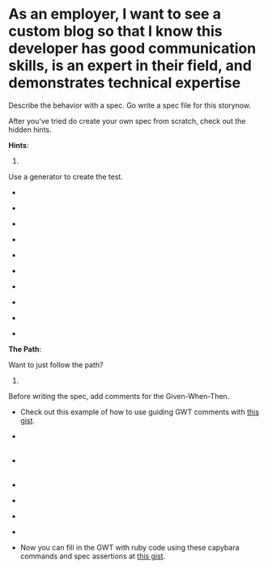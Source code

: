 # As an employer, I want to see a custom blog so that I know this developer has good communication skills, is an expert in their field, and demonstrates technical expertise

Describe the behavior with a spec. Go write a spec file for this storynow.

After you've tried do create your own spec from scratch, check out the hidden hints.

**Hints**:

1. <span style="color: white">
Use a generator to create the test.
</span>

- <span style="color: white">
  $ rails generate ...
</span>

- <span style="color: white">
  $ rails generate minitest:feature VisitingTheArticleIndex --spec
</span>

- <span style="color: white">
  Give your feature a name matching the feature.
</span>

- <span style="color: white">
  feature "Visiting the Article Index" do ...
</span>

- <span style="color: white">
  Write your scenario to describe the context
</span>

- <span style="color: white">
  scenario "with existing articles, show list" do ...
</span>

- <span style="color: white">
  Think through what the flow is like for the users.
</span>

- <span style="color: white">
  An article will be written
</span>

- <span style="color: white">
  Someone will visit the article listing (at "/articles")
</span>

- <span style="color: white">The article that was created should be visible there.</span>

**The Path**:

Want to just follow the path?

1. <span style="color: white">
  Before writing the spec, add comments for the Given-When-Then.
</span>

- Check out this example of how to use guiding GWT comments with [this gist](https://gist.github.com/brookr/d284e740392cdb1dbae9/5946dc80a6414d1c219a24a8c09e0ebfecdd1f30).

- <span style="color: white">
  Start by setting up the given context with an article already in the database, so the index page has something to show
</span>

- <span style="color: white">
  Article.create(title: "Becoming a Code Fellow", body: "Means striving for excellence.")
</span>

- <span style="color: white">
  Then tell Capybara to visit the index page
</span>

- <span style="color: white">
  Use the Rails "path helper" to get to the right URL
</span>

- <span style="color: white">
  Run this command to see all available routes: rake routes
</span>

- <span style="color: white">
  You'll want something like: visit articles_path
</span>

- Now you can fill in the GWT with ruby code using these capybara commands and spec assertions at [this gist](https://gist.github.com/brookr/d284e740392cdb1dbae9/7380e522032b8f8b813fa5855d63c3df64f77bfc).
